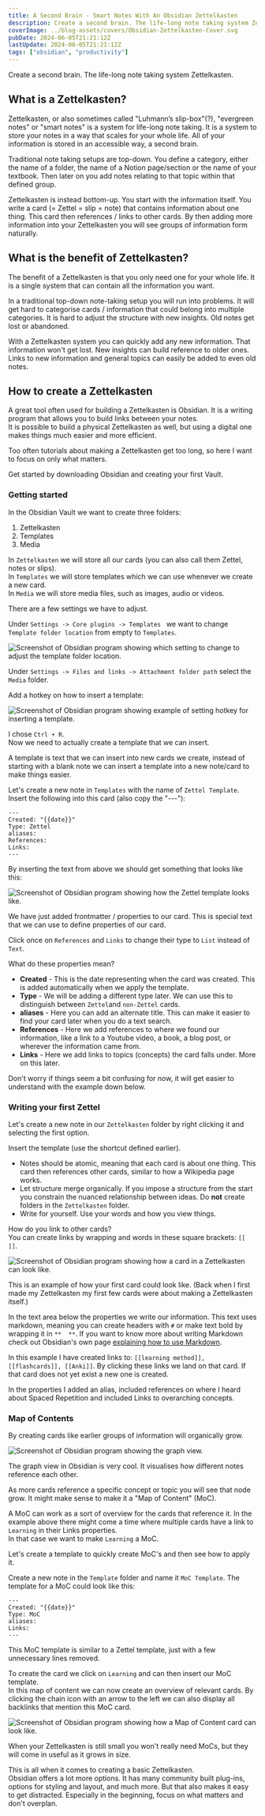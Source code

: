 ```yaml
---
title: A Second Brain - Smart Notes With An Obsidian Zettelkasten
description: Create a second brain. The life-long note taking system Zettelkasten.
coverImage: ../blog-assets/covers/Obsidian-Zettelkasten-Cover.svg
pubDate: 2024-06-05T21:21:12Z
lastUpdate: 2024-06-05T21:21:12Z
tags: ["obsidian", "productivity"]
---
```


Create a second brain. The life-long note taking system Zettelkasten.

## What is a Zettelkasten?
Zettelkasten, or also sometimes called "Luhmann’s slip-box"(?), "evergreen notes" or "smart notes" is a system for life-long note taking. It is a system to store your notes in a way that scales for your whole life. All of your information is stored in an accessible way, a second brain.

Traditional note taking setups are top-down. You define a category, either the name of a folder, the name of a Notion page/section or the name of your textbook. Then later on you add notes relating to that topic within that defined group.

Zettelkasten is instead bottom-up. You start with the information itself. You write a card (= Zettel = slip = note) that contains information about one thing. This card then references / links to other cards. By then adding more information into your Zettelkasten you will see groups of information form naturally.

## What is the benefit of Zettelkasten?
The benefit of a Zettelkasten is that you only need one for your whole life. It is a single system that can contain all the information you want.

In a traditional top-down note-taking setup you will run into problems. It will get hard to categorise cards / information that could belong into multiple categories. It is hard to adjust the structure with new insights. Old notes get lost or abandoned.

With a Zettelkasten system you can quickly add any new information. That information won't get lost. New insights can build reference to older ones. Links to new information and general topics can easily be added to even old notes.

## How to create a Zettelkasten
A great tool often used for building a Zettelkasten is Obsidian. It is a writing program that allows you to build links between your notes.  
It is possible to build a physical Zettelkasten as well, but using a digital one makes things much easier and more efficient.

Too often tutorials about making a Zettelkasten get too long, so here I want to focus on only what matters.

Get started by downloading Obsidian and creating your first Vault.

### Getting started
In the Obsidian Vault we want to create three folders:
1. Zettelkasten
2. Templates
3. Media

In `Zettelkasten` we will store all our cards (you can also call them Zettel, notes or slips).  
In `Templates` we will store templates which we can use whenever we create a new card.  
In `Media` we will store media files, such as images, audio or videos.

There are a few settings we have to adjust.

Under `Settings -> Core plugins -> Templates ` we want to change `Template folder location` from empty to `Templates`.

![Screenshot of Obsidian program showing which setting to change to adjust the template folder location.](../blog-assets/images/Obsidian-Zettelkasten-Setup-Template-Settings.png)

Under `Settings -> Files and links -> Attachment folder path` select the `Media` folder.

Add a hotkey on how to insert a template:

![Screenshot of Obsidian program showing example of setting hotkey for inserting a template.](../blog-assets/images/Obsidian-Zettelkasten-Setup-Template-Hotkey.png)

I chose `Ctrl + R`.  
Now we need to actually create a template that we can insert.

A template is text that we can insert into new cards we create, instead of starting with a blank note we can insert a template into a new note/card to make things easier.

Let's create a new note in `Templates` with the name of `Zettel Template`.
Insert the following into this card (also copy the "---"):

```
---
Created: "{{date}}"
Type: Zettel
aliases: 
References: 
Links:
---
```

By inserting the text from above we should get something that looks like this:

![Screenshot of Obsidian program showing how the Zettel template looks like.](../blog-assets/images/Obsidian-Zettelkasten-Setup-Zettel-Template.png)

We have just added frontmatter / properties to our card. This is special text that we can use to define properties of our card.

Click once on `References` and `Links` to change their type to `List` instead of `Text`.

What do these properties mean?
- **Created** - This is the date representing when the card was created. This is added automatically when we apply the template.
- **Type** - We will be adding a different type later. We can use this to distinguish between `Zettel`and `non-Zettel` cards.
- **aliases** - Here you can add an alternate title. This can make it easier to find your card later when you do a text search.
- **References** - Here we add references to where we found our information, like a link to a Youtube video, a book, a blog post, or wherever the information came from.
- **Links** - Here we add links to topics (concepts) the card falls under. More on this later.

Don't worry if things seem a bit confusing for now, it will get easier to understand with the example down below.

### Writing your first Zettel
Let's create a new note in our `Zettelkasten` folder by right clicking it and selecting the first option.

Insert the template (use the shortcut defined earlier).

- Notes should be atomic, meaning that each card is about one thing. This card then references other cards, similar to how a Wikipedia page works.
- Let structure merge organically. If you impose a structure from the start you constrain the nuanced relationship between ideas. Do **not** create folders in the `Zettelkasten` folder.  
- Write for yourself. Use your words and how you view things.

How do you link to other cards?  
You can create links by wrapping and words in these square brackets: `[[  ]]`.

![Screenshot of Obsidian program showing how a card in a Zettelkasten can look like.](../blog-assets/images/Obsidian-Zettelkasten-Setup-Card-Example.png)

This is an example of how your first card could look like. (Back when I first made my Zettelkasten my first few cards were about making a Zettelkasten itself.)

In the text area below the properties we write our information. This text uses markdown, meaning you can create headers with `#` or make text bold by wrapping it in `**  **`. If you want to know more about writing Markdown check out Obsidian's own page [explaining how to use Markdown](https://help.obsidian.md/Editing+and+formatting/Basic+formatting+syntax).

In this example I have created links to: `[[learning method]], [[flashcards]], [[Anki]]`. By clicking these links we land on that card. If that card does not yet exist a new one is created.

In the properties I added an alias, included references on where I heard about Spaced Repetition and included Links to overarching concepts.

### Map of Contents
By creating cards like earlier groups of information will organically grow.

![Screenshot of Obsidian program showing the graph view.](../blog-assets/images/Obsidian-Zettelkasten-Setup-Graph-View.png)

The graph view in Obsidian is very cool. It visualises how different notes reference each other.

As more cards reference a specific concept or topic you will see that node grow. It might make sense to make it a "Map of Content" (MoC).

A MoC can work as a sort of overview for the cards that reference it. In the example above there might come a time where multiple cards have a link to `Learning` in their Links properties.  
In that case we want to make `Learning` a MoC.

Let's create a template to quickly create MoC's and then see how to apply it.

Create a new note in the `Template` folder and name it `MoC Template`. The template for a MoC could look like this:

```
---
Created: "{{date}}"
Type: MoC
aliases: 
Links:
---
```

This MoC template is similar to a Zettel template, just with a few unnecessary lines removed.

To create the card we click on `Learning` and can then insert our MoC template.  
In this map of content we can now create an overview of relevant cards. By clicking the chain icon with an arrow to the left we can also display all backlinks that mention this MoC card.

![Screenshot of Obsidian program showing how a Map of Content card can look like.](../blog-assets/images/Obsidian-Zettelkasten-Setup-MOC-Example.png)

When your Zettelkasten is still small you won't really need MoCs, but they will come in useful as it grows in size.

This is all when it comes to creating a basic Zettelkasten.  
Obsidian offers a lot more options. It has many community built plug-ins, options for styling and layout, and much more. But that also makes it easy to get distracted. Especially in the beginning, focus on what matters and don't overplan.
